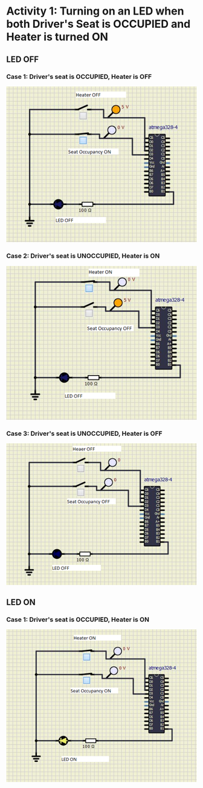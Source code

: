 # Activity 1: Turning on an LED when both Driver's Seat is OCCUPIED and Heater is turned ON
## LED OFF 
### Case 1: Driver's seat is OCCUPIED, Heater is OFF
![OFF](Capture2.png)
### Case 2: Driver's seat is UNOCCUPIED, Heater is ON
![OFF](Capture1.png)
### Case 3: Driver's seat is UNOCCUPIED, Heater is OFF
![OFF](Capture4.png)
## LED ON 
### Case 1: Driver's seat is OCCUPIED, Heater is ON
![ON](Capture3.png)




